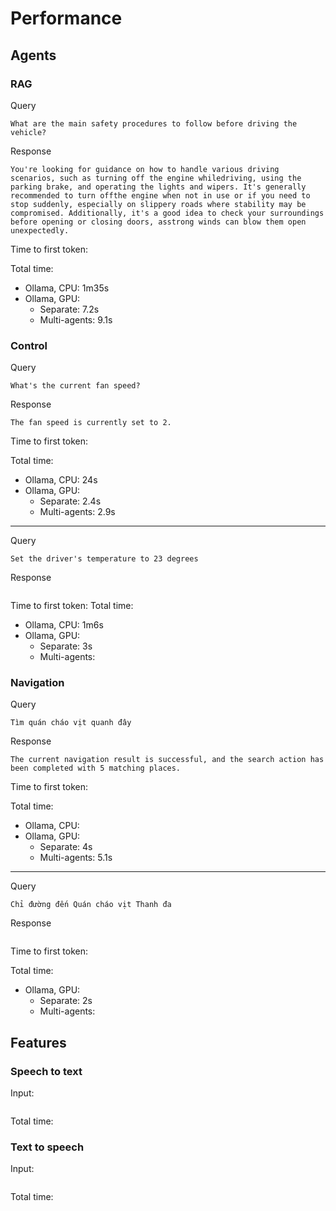 # Performance

## Agents

### RAG

Query

```text
What are the main safety procedures to follow before driving the vehicle?
```

Response

```text
You're looking for guidance on how to handle various driving scenarios, such as turning off the engine whiledriving, using the parking brake, and operating the lights and wipers. It's generally recommended to turn offthe engine when not in use or if you need to stop suddenly, especially on slippery roads where stability may be compromised. Additionally, it's a good idea to check your surroundings before opening or closing doors, asstrong winds can blow them open unexpectedly.
```

Time to first token: 

Total time: 
- Ollama, CPU: 1m35s
- Ollama, GPU:
    - Separate: 7.2s
    - Multi-agents: 9.1s

### Control

Query

```text
What's the current fan speed?
```

Response

```text
The fan speed is currently set to 2.
```

Time to first token: 

Total time:
- Ollama, CPU: 24s
- Ollama, GPU:
    - Separate: 2.4s
    - Multi-agents: 2.9s

---

Query

```text
Set the driver's temperature to 23 degrees
```

Response

```text

```

Time to first token: 
Total time:
- Ollama, CPU: 1m6s
- Ollama, GPU:
    - Separate: 3s
    - Multi-agents: 
 
### Navigation

Query

```text
Tìm quán cháo vịt quanh đây
```

Response

```text
The current navigation result is successful, and the search action has been completed with 5 matching places.
```

Time to first token: 

Total time:
- Ollama, CPU: 
- Ollama, GPU:
    - Separate: 4s
    - Multi-agents: 5.1s

---

Query

```text
Chỉ đường đến Quán cháo vịt Thanh đa
```

Response

```text

```

Time to first token:

Total time:
- Ollama, GPU:
    - Separate: 2s
    - Multi-agents: 

## Features

### Speech to text

Input:

```text

```

Total time:

### Text to speech

Input:

```text

```

Total time:
